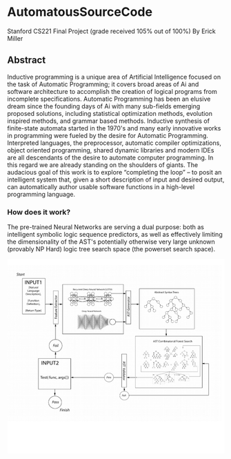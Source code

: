 # AutomatousSourceCode
Stanford CS221 Final Project (grade received 105% out of 100%)
By Erick Miller

## Abstract
Inductive programming is a unique area of Artificial Intelligence focused on the task of Automatic Programming; it covers broad areas of Ai and software architecture to accomplish the creation of logical programs from incomplete specifications. Automatic Programming has been an elusive dream since the founding days of Ai with many sub-fields emerging proposed solutions, including statistical optimization methods, evolution inspired methods, and grammar based methods. Inductive synthesis of finite-state automata started in the 1970's and many early innovative works in programming were fueled by the desire for Automatic Programming. Interpreted languages, the preprocessor, automatic compiler optimizations, object oriented programming, shared dynamic libraries and modern IDEs are all descendants of the desire to automate computer programming. In this regard we are already standing on the shoulders of giants. The audacious goal of this work is to explore “completing the loop” – to posit an intelligent system that, given a short description of input and desired output, can automatically author usable software functions in a high-level programming language.

### How does it work?

The pre-trained Neural Networks are serving a dual purpose: both as intelligent symbolic logic sequence predictors, as well as effectively limiting the dimensionality of the AST's potentially otherwise very large unknown (provably NP Hard) logic tree search space (the powerset search space).

![Diagram To Accompany Explanation of Recurrent Model / Algorithm](https://github.com/erickmiller/AutomatousSourceCode/blob/master/asc.png)
